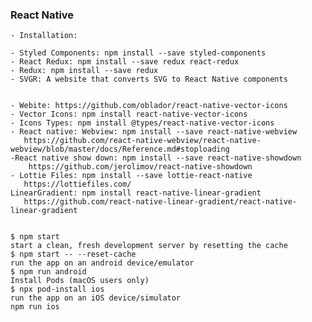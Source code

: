 ### React Native

    - Installation:

    - Styled Components: npm install --save styled-components
    - React Redux: npm install --save redux react-redux
    - Redux: npm install --save redux
    - SVGR: A website that converts SVG to React Native components


    - Webite: https://github.com/oblador/react-native-vector-icons
    - Vector Icons: npm install react-native-vector-icons
    - Icons Types: npm install @types/react-native-vector-icons
    - React native: Webview: npm install --save react-native-webview
       https://github.com/react-native-webview/react-native-webview/blob/master/docs/Reference.md#stoploading
    -React native show down: npm install --save react-native-showdown
        https://github.com/jerolimov/react-native-showdown
    - Lottie Files: npm install --save lottie-react-native
       https://lottiefiles.com/
    LinearGradient: npm install react-native-linear-gradient
       https://github.com/react-native-linear-gradient/react-native-linear-gradient


    $ npm start
    start a clean, fresh development server by resetting the cache
    $ npm start -- --reset-cache
    run the app on an android device/emulator
    $ npm run android
    Install Pods (macOS users only)
    $ npx pod-install ios
    run the app on an iOS device/simulator
    npm run ios
